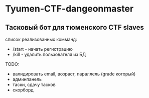 # Tyumen-CTF-dangeonmaster

## Тасковый бот для тюменского CTF slaves

список реализованных комманд:
- /start - начать регистрацию
- /kill - удалить пользователя из БД

TODO:
- валидировать email, возраст, параллель (grade который)
- админпанель
- таски, сдачу тасков
- скорборд